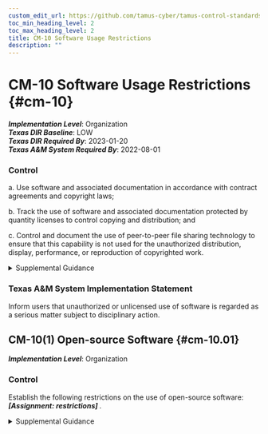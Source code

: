 ```yaml
---
custom_edit_url: https://github.com/tamus-cyber/tamus-control-standards/tree/main/content/tamus.edu/TAMUS_profile.xml
toc_min_heading_level: 2
toc_max_heading_level: 2
title: CM-10 Software Usage Restrictions
description: ""
---
```


# CM-10 Software Usage Restrictions {#cm-10}

_**Implementation Level**_: Organization\
_**Texas DIR Baseline**_: LOW\
_**Texas DIR Required By**_: 2023-01-20\
_**Texas A&M System Required By**_: 2022-08-01

### Control



a. Use software and associated documentation in accordance with contract agreements and copyright laws;

b. Track the use of software and associated documentation protected by quantity licenses to control copying and distribution; and

c. Control and document the use of peer-to-peer file sharing technology to ensure that this capability is not used for the unauthorized distribution, display, performance, or reproduction of copyrighted work.


<details><summary>Supplemental Guidance</summary>Software license tracking can be accomplished by manual or automated methods, depending on organizational needs. Examples of contract agreements include software license agreements and non-disclosure agreements.</details>

### Texas A&M System Implementation Statement

Inform users that unauthorized or unlicensed use of software is regarded as a serious matter subject to disciplinary action.



## CM-10(1) Open-source Software {#cm-10.01}

_**Implementation Level**_: Organization

### Control

Establish the following restrictions on the use of open-source software: <strong title="cm-10.01_odp"> <em>[Assignment: restrictions]</em> </strong>.


<details><summary>Supplemental Guidance</summary>Open-source software refers to software that is available in source code form. Certain software rights normally reserved for copyright holders are routinely provided under software license agreements that permit individuals to study, change, and improve the software. From a security perspective, the major advantage of open-source software is that it provides organizations with the ability to examine the source code. In some cases, there is an online community associated with the software that inspects, tests, updates, and reports on issues found in software on an ongoing basis. However, remediating vulnerabilities in open-source software may be problematic. There may also be licensing issues associated with open-source software, including the constraints on derivative use of such software. Open-source software that is available only in binary form may increase the level of risk in using such software.</details>
